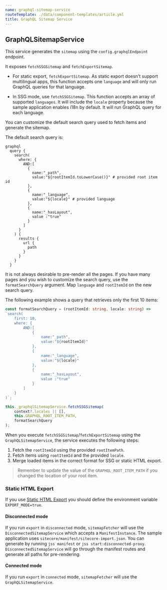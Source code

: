 ```yaml
---
name: graphql-sitemap-service
routeTemplate: ./data/component-templates/article.yml
title: GraphQL Sitemap Service
---
```


## GraphQLSitemapService

This service generates the `sitemap` using the `config.graphqlEndpoint` endpoint. 

It exposes `fetchSSGSitemap` and `fetchExportSitemap`.

* For static export, `fetchExportSitemap`. As static export doesn't support multilingual apps, this function accepts one `language` and will only run GraphQL queries for that language.

* In SSG mode, use `fetchSSGSitemap`. This function accepts an array of supported `languages`. It will include the `locale` property because the sample application enables i18n by default. It will run GraphQL query for each language.

You can customize the default search query used to fetch items and generate the sitemap.

The default search query is:

```
graphql
  query {
    search(
      where: {
        AND:[
          {
            name:"_path",
            value:"${rootItemId.toLowerCase()}" # provided root item id
          },
          {
            name:"_language",
            value:"${locale}" # provided language
          },
          {
            name:"_hasLayout",
            value :"true"
          }
        ]
      }
    ) {
      results {
        url {
          path
        }
      }
    }
  }
```



It is not always desirable to pre-render all the pages. If you have many pages and you wish to customize the search query, use the `formatSearchQuery` argument. Map `language` and `rootItemId` on the new search query.

The following example shows a query that retrieves only the first 10 items:

```typescript
const formatSearchQuery = (rootItemId: string, locale: string) =>
`search(
	first: 10,
	where: {
		AND:[
			{
				name:"_path",
				value:"${rootItemId}"
			},
			{
				name:"_language",
				value:"${locale}"
			},
			{
				name:"_hasLayout",
				value :"true"
			}
		]
	}
)`;

this._graphqlSitemapService.fetchSSGSitemap(
	context?.locales || [],
	this.GRAPHQL_ROOT_ITEM_PATH,
	formatSearchQuery
);
```
When you execute `fetchSSGSitemap`/`fetchExportSitemap` using the `GraphQLSitemapService`, the service executes the following steps:

1. Fetch the `rootItemId` using the provided `rootItemPath`.
2. Fetch items using `rootItemId` and the provided `locale`.
3. Merge loaded items in the correct format for SSG or static HTML export.

> Remember to update the value of the `GRAPHQL_ROOT_ITEM_PATH` if you changed the location of your root item.

### Static HTML Export

If you use [Static HTML Export](/docs/nextjs/deploying-to-production/export) you should define the environment variable `EXPORT_MODE=true`.

#### Disconnected mode

If you run `export` in `disconnected` mode, `sitemapFetcher` will use the `DisconnectedSitemapService` which accepts a `ManifestInstance`. The sample application uses `sitecore/manifest/sitecore-import.json`. You can generate by running `jss manifest` or `jss start:disconnected-proxy`. `DisconnectedSitemapService` will go through the manifest routes and generate all paths for pre-rendering.

#### Connected mode

If you run `export` in `connected` mode, `sitemapFetcher` will use the `GraphQLSitemapService`.